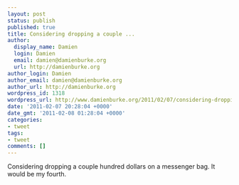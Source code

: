 ```yaml
---
layout: post
status: publish
published: true
title: Considering dropping a couple ...
author:
  display_name: Damien
  login: Damien
  email: damien@damienburke.org
  url: http://damienburke.org
author_login: Damien
author_email: damien@damienburke.org
author_url: http://damienburke.org
wordpress_id: 1318
wordpress_url: http://www.damienburke.org/2011/02/07/considering-dropping-a-couple/
date: '2011-02-07 20:28:04 +0000'
date_gmt: '2011-02-08 01:28:04 +0000'
categories:
- tweet
tags:
- tweet
comments: []
---
```

<p>Considering dropping a couple hundred dollars on a messenger bag. It would be my fourth.</p>
